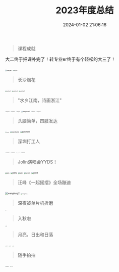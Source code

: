 ﻿---
title: 2023年度总结
date: 2024-01-02 21:06:16
tags:
categories: 
    - 总结
---
>课程成就

大二终于把课补完了！转专业er终于有个轻松的大三了！

<img src="https://s2.loli.net/2024/01/16/Wuecwqj9R1J84xt.png" alt="baogao" style="zoom:30%;" />

<img src="https://s2.loli.net/2024/01/17/9FSjpeBUlc4XIGu.png" alt="baogao2" style="zoom:20%;" />




>长沙烟花


<img src="https://s2.loli.net/2024/01/16/KjbTaCXd4rIR21k.jpg" alt="yanhua1" style="zoom:25%;" />

<img src="https://s2.loli.net/2024/01/16/bvqj7u5SNcEOLYl.jpg" alt="yanhua2" style="zoom:25%;" />

<img src="https://s2.loli.net/2024/01/16/QILtbWFmKXofikJ.jpg" alt="yanhua3" style="zoom:25%;" />

>"水乡江南，诗画浙江"

<img src="https://s2.loli.net/2024/01/18/gocRy9qxWh86VGO.jpg" alt="hangzhou6" style="zoom:15%;" />


<img src="https://s2.loli.net/2024/01/18/qyzXGBfC1MHgZew.jpg" alt="hangzhou7" style="zoom:15%;" />

<img src="https://s2.loli.net/2024/01/17/kfCN8AoV5DXKh7Q.jpg" alt="hangzhou" style="zoom:15%;" />


<img src="https://s2.loli.net/2024/01/17/nvRFzS2Po95pDxe.jpg" alt="hangzhou2" style="zoom:30%;" />

<img src="https://s2.loli.net/2024/01/17/zo28JNCPhpEDjH9.jpg" alt="hangzhou1" style="zoom:15%;" />

<img src="https://s2.loli.net/2024/01/17/gQVm5lxqzC7Pyh2.jpg" alt="hangzhou3" style="zoom:15%;" />





>头脑简单，四肢发达

<img src="https://s2.loli.net/2024/01/30/xj1HRolGUWAgq7r.jpg" alt="tiaowu" style="zoom:20%;" />

<img src="https://s2.loli.net/2024/01/17/eN8ZaoiUVdnrBkm.jpg" alt="jianshen2" style="zoom:35%;" />


<img src="https://s2.loli.net/2024/01/17/Qr9kNacKMWutG45.jpg" alt="jianshen1" style="zoom:40%;" />


>深圳打工人

<img src="https://s2.loli.net/2024/01/17/orHXjpiKZgbN3w2.jpg" alt="shenzhen3" style="zoom:15%;" />


<img src="https://s2.loli.net/2024/01/17/WIBPjYQX1GuA5Ny.jpg" alt="shenzhen4" style="zoom:15%;" />



<img src="https://s2.loli.net/2024/01/17/BVLNXbHQhl4FUgG.jpg" alt="shenzhen2" style="zoom:12%;" />

<img src="https://s2.loli.net/2024/01/17/jAmYQ7IwrDFuWHy.jpg" alt="shenzhen1" style="zoom:15%;" />



>Jolin演唱会YYDS！

<img src="https://s2.loli.net/2024/01/17/U7R4xdvTQhOoVts.jpg" alt="jolin" style="zoom:30%;" />

<img src="https://s2.loli.net/2024/01/18/JOc3LSefPovzkAj.png" alt="jolin2" style="zoom:40%;" />


<img src="https://s2.loli.net/2024/01/18/W5tGV39yJDnOAHX.png" alt="jolin" style="zoom:35%;" />

<img src="https://s2.loli.net/2024/01/18/PsRrnTICDHfbMSE.png" alt="jolin3" style="zoom:37%;" />

<img src="https://s2.loli.net/2024/01/18/r8RNy2PKxEdcQbk.png" alt="jolin4" style="zoom:40%;" />

>汪峰《一起摇摆》全场蹦迪

<img src="https://s2.loli.net/2024/01/17/1DzVuAgwm2eqbcl.jpg" alt="wangfeng2" style="zoom:50%;" />

<img src="https://s2.loli.net/2024/01/17/4IafXVWpN96vCsT.jpg" alt="wangfeng" style="zoom:25%;" />

>深夜被单片机折磨

<img src="https://s2.loli.net/2024/01/16/3tgIu8OWNMFVjGP.jpg" alt="stm" style="zoom:7%;" />

>入秋啦

<img src="https://s2.loli.net/2024/01/16/DglHuUBs4MCyGq2.jpg" alt="qiu" style="zoom:15%;" />

>月亮，日出和日落

<img src="https://s2.loli.net/2024/01/16/svFHpOEyigRZIdN.jpg" alt="pai12" style="zoom:15%;" />

<img src="https://s2.loli.net/2024/01/16/lBpdLkG1tug3nNQ.jpg" alt="pai1" style="zoom:15%;" />

<img src="https://s2.loli.net/2024/01/16/CTJawb59ZgHfkBF.jpg" alt="pai3" style="zoom:15%;" />

>随手拍拍

<img src="https://s2.loli.net/2024/01/17/mFXBvzaDC5r3tkO.jpg" alt="suishou1" style="zoom:15%;" />

<img src="https://s2.loli.net/2024/01/17/fjhwOU2XREPyTkb.jpg" alt="suishou2" style="zoom:12%;" />








